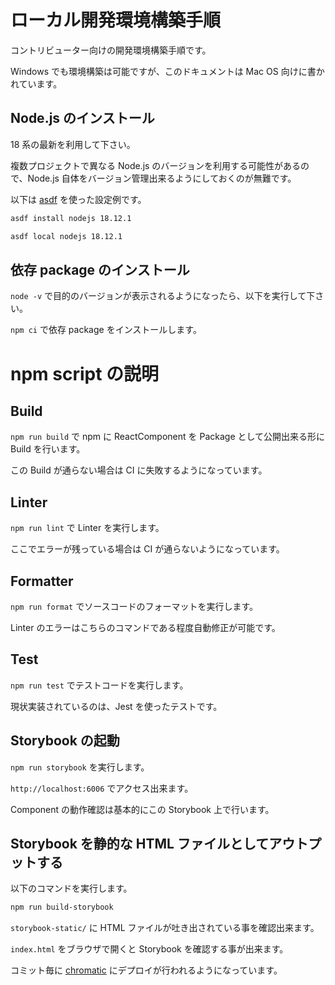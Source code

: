 # ローカル開発環境構築手順

コントリビューター向けの開発環境構築手順です。

Windows でも環境構築は可能ですが、このドキュメントは Mac OS 向けに書かれています。

## Node.js のインストール

18 系の最新を利用して下さい。

複数プロジェクトで異なる Node.js のバージョンを利用する可能性があるので、Node.js 自体をバージョン管理出来るようにしておくのが無難です。

以下は [asdf](https://asdf-vm.com/) を使った設定例です。

```bash
asdf install nodejs 18.12.1

asdf local nodejs 18.12.1
```

## 依存 package のインストール

`node -v` で目的のバージョンが表示されるようになったら、以下を実行して下さい。

`npm ci` で依存 package をインストールします。

# npm script の説明

## Build

`npm run build` で npm に ReactComponent を Package として公開出来る形に Build を行います。

この Build が通らない場合は CI に失敗するようになっています。

## Linter

`npm run lint` で Linter を実行します。

ここでエラーが残っている場合は CI が通らないようになっています。

## Formatter

`npm run format` でソースコードのフォーマットを実行します。

Linter のエラーはこちらのコマンドである程度自動修正が可能です。

## Test

`npm run test` でテストコードを実行します。

現状実装されているのは、Jest を使ったテストです。

## Storybook の起動

`npm run storybook` を実行します。

`http://localhost:6006` でアクセス出来ます。

Component の動作確認は基本的にこの Storybook 上で行います。

## Storybook を静的な HTML ファイルとしてアウトプットする

以下のコマンドを実行します。

```bash
npm run build-storybook
```

`storybook-static/` に HTML ファイルが吐き出されている事を確認出来ます。

`index.html` をブラウザで開くと Storybook を確認する事が出来ます。

コミット毎に [chromatic](https://www.chromatic.com/builds?appId=62729802bbcc7d004a663d4c) にデプロイが行われるようになっています。
